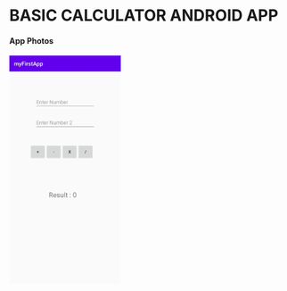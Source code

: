 <h1>BASIC CALCULATOR ANDROID APP</h1>
<h4>App Photos</h4>
<img width="200"alt="App Image" src="https://github.com/codception/basic-calculator-app-android/blob/main/img/appImage.jpg" >

